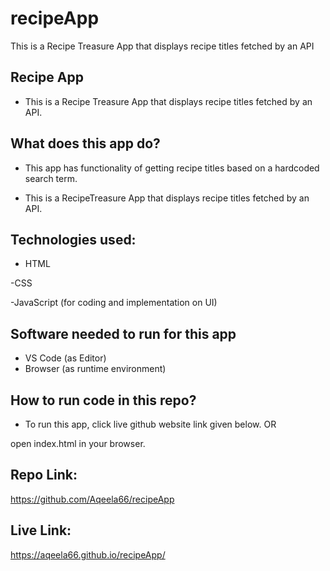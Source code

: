 # recipeApp
This is a Recipe Treasure App that displays recipe titles fetched by an API

## Recipe App

- This is a Recipe Treasure App that displays recipe titles fetched by an API.

## What does this app do?

- This app has functionality of getting recipe titles based on a hardcoded search term.

- This is a RecipeTreasure App that displays recipe titles fetched by an API.

## Technologies used:

- HTML

-CSS

-JavaScript (for coding and implementation on UI)

## Software needed to run for this app
- VS Code (as Editor)
- Browser (as runtime environment)

## How to run code in this repo?

- To run this app, click live github website link given below. OR

open index.html in your browser.

## Repo Link:

https://github.com/Aqeela66/recipeApp

## Live Link:

https://aqeela66.github.io/recipeApp/
